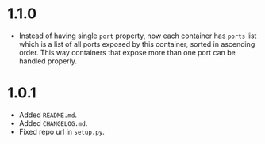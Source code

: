 # 1.1.0

  - Instead of having single `port` property, now each container has `ports`
    list which is a list of all ports exposed by this container, sorted in
    ascending order. This way containers that expose more than one port can
    be handled properly.

# 1.0.1

  - Added `README.md`.
  - Added `CHANGELOG.md`.
  - Fixed repo url in `setup.py`.

